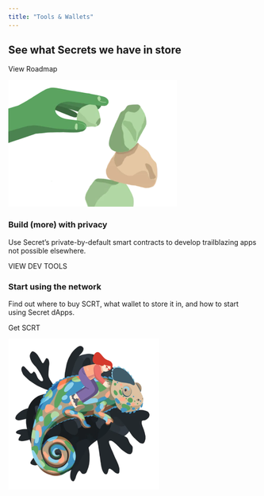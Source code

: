 ```yaml
---
title: "Tools & Wallets"
---
```


<!-- Tools -->
<column class="spacer-s bg-black-gradient">

<block>

<card-grid-v2 header="Tools" title="Tools" collection="toolsAndWallets" :isPaginated="false"></card-grid-v2>

</block>

</column>









<column number="2" number-m="1" number-s="1" weight="left" class="ecosystem-pages ecosystem-pages__roadmap">

<block>

## See what Secrets we have in store

</block>

<block class="ecosystem-pages ecosystem-pages__action">

<btn class="text-center no-arrow" url="/ecosystem/ecosystem-roadmap">View Roadmap</btn>

</block>

</column>









<column class="ecosystem-pages ecosystem-pages__two-columns" number="2" number-s="1" weight="right">

<block class="ecosystem-pages__two-columns__img">

![](../img/illustration-hand-stone.png)

</block>

<block>

### Build (more) with privacy

Use Secret’s private-by-default smart contracts to develop trailblazing apps not possible elsewhere.

<btn class="text-center no-arrow" url="/developers">VIEW DEV TOOLS</btn>

</block>

</column>









<column class="ecosystem-pages ecosystem-pages__two-columns" number="2" number-s="1" weight="left">

<block>

### Start using the network

Find out where to buy SCRT, what wallet to store it in, and how to start using Secret dApps. 

<btn class="text-center no-arrow" url="/about/about-scrt">Get SCRT</btn>

</block>

<block class="ecosystem-pages__two-columns__img">

![](../img/illustration-riding-scrt.png)

</block>

</column>